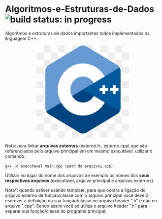 # Algoritmos-e-Estruturas-de-Dados ![build status: in progress](https://img.shields.io/badge/build_status-in%20progress-yellow.svg?longCache=true&style=plastic)

Algoritmos e estruturas de dados importantes todos implementados na linguagem C++.

<p align="center">
  <img width="300" height="300" src="/images/cppLogo.png">
</p>


Nota: para linkar **arquivos externos** (externo.h , externo.cpp) que são referenciados pelo arquivo principal em um mesmo executável, utilizar o comando:

`g++ -o executavel main.cpp (path do arquivo1.cpp)`

Utilizar no lugar do nome dos arquivos de exemplo os nomes dos **seus respectivos arquivos** (executável, arquivo principal e arquivos externos).

Nota²: quando estiver usando template, para que ocorra a ligação do arquivo externo de função/classe com o arquivo principal você deverá escrever a definição da sua função/classe no arquivo header ".h" e não no arquivo ".cpp". Sendo assim você só utiliza o arquivo header ".h" para separar sua função/classe do programa principal.




